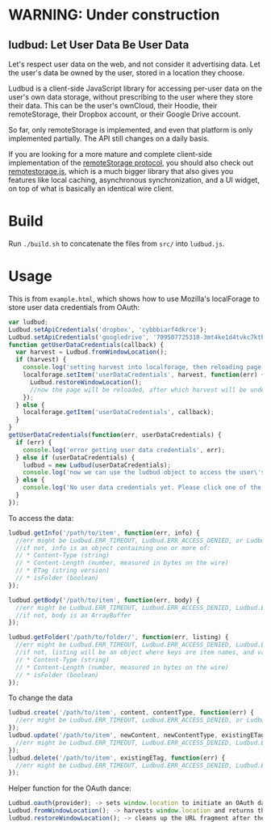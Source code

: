 # WARNING: Under construction

## ludbud: Let User Data Be User Data

Let's respect user data on the web, and not consider it advertising data. Let the user's data be owned by the user, stored in a location they choose.

Ludbud is a client-side JavaScript library for accessing per-user data on the user's own data storage, without prescribing to the user where they store their data. This can be the user's ownCloud, their Hoodie, their remoteStorage, their Dropbox account, or their Google Drive account.

So far, only remoteStorage is implemented, and even that platform is only implemented partially. The API still changes on a daily basis.

If you are looking for a more mature and complete client-side implementation of the [remoteStorage protocol](http://tools.ietf.org/html/draft-dejong-remotestorage-04), you should also check out [remotestorage.js](https://github.com/remotestorage/remotestorage.js), which is a much bigger library
that also gives you features like local caching, asynchronous synchronization, and a UI widget, on top of what is basically an identical wire client.

# Build

Run `./build.sh` to concatenate the files from `src/` into `ludbud.js`.

# Usage

This is from `example.html`, which shows how to use Mozilla's localForage to store user data credentials from OAuth:

````js
var ludbud;
Ludbud.setApiCredentials('dropbox', 'cybbbiarf4dkrce');
Ludbud.setApiCredentials('googledrive', '709507725318-3mt4ke1d4tvkc7ktbjvru3csif4nsk67.apps.googleusercontent.com');
function getUserDataCredentials(callback) {
  var harvest = Ludbud.fromWindowLocation();
  if (harvest) {
    console.log('setting harvest into localforage, then reloading page', harvest);
    localforage.setItem('userDataCredentials', harvest, function(err) {
      Ludbud.restoreWindowLocation();
      //now the page will be reloaded, after which harvest will be undefined
    });
  } else {
    localforage.getItem('userDataCredentials', callback);
  }
}
getUserDataCredentials(function(err, userDataCredentials) {
  if (err) {
    console.log('error getting user data credentials', err);
  } else if (userDataCredentials) {
    ludbud = new Ludbud(userDataCredentials);
    console.log('now we can use the ludbud object to access the user\'s data');
  } else {
    console.log('No user data credentials yet. Please click one of the buttons');
  }
});
````

To access the data:
````js
ludbud.getInfo('/path/to/item', function(err, info) {
  //err might be Ludbud.ERR_TIMEOUT, Ludbud.ERR_ACCESS_DENIED, or Ludbud.ERR_NOT_FOUND
  //if not, info is an object containing one or more of:
  // * Content-Type (string)
  // * Content-Length (number, measured in bytes on the wire)
  // * ETag (string version)
  // * isFolder (boolean)
});

ludbud.getBody('/path/to/item', function(err, body) {
  //err might be Ludbud.ERR_TIMEOUT, Ludbud.ERR_ACCESS_DENIED, Ludbud.ERR_NOT_FOUND, or Ludbud.ERR_IS_FOLDER
  //if not, body is an ArrayBuffer
});

ludbud.getFolder('/path/to/folder/', function(err, listing) {
  //err might be Ludbud.ERR_TIMEOUT, Ludbud.ERR_ACCESS_DENIED, Ludbud.ERR_NOT_FOUND, or Ludbud.ERR_NOT_A_FOLDER
  //if not, listing will be an object where keys are item names, and values are objects containing one or more of:
  // * Content-Type (string)
  // * Content-Length (number, measured in bytes on the wire)
  // * isFolder (boolean)
});
````

To change the data
````js
ludbud.create('/path/to/item', content, contentType, function(err) {
  //err might be Ludbud.ERR_TIMEOUT, Ludbud.ERR_ACCESS_DENIED, or Ludbud.ERR_IS_FOLDER
});
ludbud.update('/path/to/item', newContent, newContentType, existingETag, function(err) {
  //err might be Ludbud.ERR_TIMEOUT, Ludbud.ERR_ACCESS_DENIED, Ludbud.ERR_NOT_FOUND, or Ludbud.ERR_IS_FOLDER
});
ludbud.delete('/path/to/item', existingETag, function(err) {
  //err might be Ludbud.ERR_TIMEOUT, Ludbud.ERR_ACCESS_DENIED, Ludbud.ERR_NOT_FOUND, or Ludbud.ERR_IS_FOLDER
});
````

Helper function for the OAuth dance:
````js
Ludbud.oauth(provider); -> sets window.location to initiate an OAuth dance
Ludbud.fromWindowLocation(); -> harvests window.location and returns the user data credentials
ludbud.restoreWindowLocation(); -> cleans up the URL fragment after the OAuth dance (triggers a page refresh)
